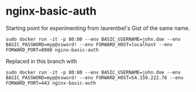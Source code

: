 # nginx-basic-auth
Starting point for experimenting from laurentbel's Gist of the same name. 

``sudo docker run -it -p 80:80 --env BASIC_USERNAME=john.doe --env BASIC_PASSWORD=myp@ssword! --env FORWARD_HOST=localhost --env FORWARD_PORT=8080 nginx-basic-auth``

Replaced in this branch with 

``sudo docker run -it -p 80:80 --env BASIC_USERNAME=john.doe --env BASIC_PASSWORD=myp@ssword! --env FORWARD_HOST=54.159.222.76 --env FORWARD_PORT=443 nginx-basic-auth``
